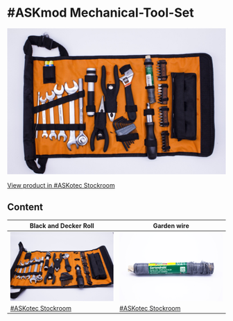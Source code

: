 # #ASKmod Mechanical-Tool-Set

![#ASKmod Mechanical Tool Set](images/ASKmod-Mechanical-Tool-Set.jpg)

[View product in #ASKotec Stockroom](https://askotec.openculture.agency/product/askmod-mechanical-tool-set/)

## Content

| Black and Decker Roll | Garden wire |
| --------------------- | ----------- |
| ![Black and Decker Roll](images/black-and-decker-roll.jpg) | ![Garden Wire](images/garden-wire.jpg) |
| [#ASKotec Stockroom](https://askotec.openculture.agency/product/blackdecker-tool-set/) | [#ASKotec Stockroom](https://askotec.openculture.agency/product/garden-wire/) |